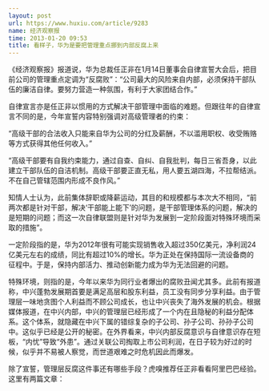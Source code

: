 ```yaml
---
layout: post
url: https://www.huxiu.com/article/9283
name: 经济观察报
time: 2013-01-20 09:53
title: 看样子，华为是要把管理重点挪到内部反腐上来
---
```

《经济观察报》报道说，华为总裁任正非在1月14日董事会自律宣誓大会后，把目前公司的管理重点定调为“反腐败”：“公司最大的风险来自内部，必须保持干部队伍的廉洁自律。要努力营造一种氛围，有利于大家团结合作。”

自律宣言亦是任正非以惯用的方式解决干部管理中面临的难题。但跟往年的自律宣言不同的是，今年宣誓内容特别强调对高级管理者的约束：

“高级干部的合法收入只能来自华为公司的分红及薪酬，不以滥用职权、收受贿赂等方式获得其他任何收入。”

“高级干部要有自我约束能力，通过自查、自纠、自我批判，每日三省吾身，以此建立干部队伍的自洁机制。高级干部要正直无私，用人要五湖四海，不拉帮结派。不在自己管辖范围内形成不良作风。”

知情人士认为，此前集体辞职或降薪运动，其目的和规模都与本次大不相同，“前两次都是针对干部，解决‘干部能上能下’的问题，是干部管理体系的问题，解决的是短期的问题；而这一次自律联盟则是针对华为发展到一定阶段面对特殊环境而采取的措施”。

一定阶段指的是，华为2012年很有可能实现销售收入超过350亿美元，净利润24亿美元左右的成绩，同比有超过10%的增长。华为正处在保持国际一流设备商的征程中。于是，保持内部活力、推动创新能力成为华为无法回避的问题。

特殊环境，则指的是，今年以来华为同行业者爆出的腐败丑闻尤其多。此前有报道称，中兴蓬勃发展期首要是满足高层和股东利益，员工没有同步分享利益。由于管理层一味地贪图个人利益而不顾公司成长，也让中兴丧失了海外发展的机会。根据媒体报道，在中兴内部，中兴的管理层已经形成了一个内在且隐秘的利益分配体系。这个体系，就隐藏在中兴下属的错综复杂的子公司、孙子公司、孙孙子公司中。这似乎已经是公开的秘密。在外界看来，中兴内部反腐意识与自律意识存在短板，“内忧”导致“外患”。通过关联公司掏取上市公司利润，在日子较为好过的时候，似乎并不易被人察觉，而世道艰难之时危机因此而爆发。

除了宣誓，管理层反腐这件事还有哪些手段？虎嗅推荐任正非看看阿里巴巴经验。这里有两篇文章：

